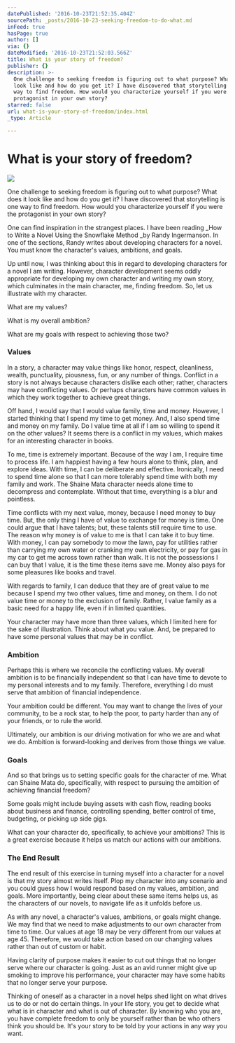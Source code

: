 ```yaml
---
datePublished: '2016-10-23T21:52:35.404Z'
sourcePath: _posts/2016-10-23-seeking-freedom-to-do-what.md
inFeed: true
hasPage: true
author: []
via: {}
dateModified: '2016-10-23T21:52:03.566Z'
title: What is your story of freedom?
publisher: {}
description: >-
  One challenge to seeking freedom is figuring out to what purpose? What does it
  look like and how do you get it? I have discovered that storytelling is one
  way to find freedom. How would you characterize yourself if you were the
  protagonist in your own story?
starred: false
url: what-is-your-story-of-freedom/index.html
_type: Article

---
```

# What is your story of freedom?
![](https://the-grid-user-content.s3-us-west-2.amazonaws.com/4f606446-099d-4bd1-a89a-f42dc800aaa3.jpg)

One challenge to seeking freedom is figuring out to what purpose? What does it look like and how do you get it? I have discovered that storytelling is one way to find freedom. How would you characterize yourself if you were the protagonist in your own story?

One can find inspiration in the strangest places. I have been reading _How to Write a Novel Using the Snowflake Method _by Randy Ingermanson. In one of the sections, Randy writes about developing characters for a novel. You must know the character's values, ambitions, and goals.

Up until now, I was thinking about this in regard to developing characters for a novel I am writing. However, character development seems oddly appropriate for developing my own character and writing my own story, which culminates in the main character, me, finding freedom. So, let us illustrate with my character.

What are my values?

What is my overall ambition?

What are my goals with respect to achieving those two?

### Values

In a story, a character may value things like honor, respect, cleanliness, wealth, punctuality, piousness, fun, or any number of things. Conflict in a story is not always because characters dislike each other; rather, characters may have conflicting values. Or perhaps characters have common values in which they work together to achieve great things.

Off hand, I would say that I would value family, time and money. However, I started thinking that I spend my time to get money. And, I also spend time and money on my family. Do I value time at all if I am so willing to spend it on the other values? It seems there is a conflict in my values, which makes for an interesting character in books.

To me, time is extremely important. Because of the way I am, I require time to process life. I am happiest having a few hours alone to think, plan, and explore ideas. With time, I can be deliberate and effective. Ironically, I need to spend time alone so that I can more tolerably spend time with both my family and work. The Shaine Mata character needs alone time to decompress and contemplate. Without that time, everything is a blur and pointless.

Time conflicts with my next value, money, because I need money to buy time. But, the only thing I have of value to exchange for money is time. One could argue that I have talents; but, these talents still require time to use. The reason why money is of value to me is that I can take it to buy time. With money, I can pay somebody to mow the lawn, pay for utilities rather than carrying my own water or cranking my own electricity, or pay for gas in my car to get me across town rather than walk. It is not the possessions I can buy that I value, it is the time these items save me. Money also pays for some pleasures like books and travel.

With regards to family, I can deduce that they are of great value to me because I spend my two other values, time and money, on them. I do not value time or money to the exclusion of family. Rather, I value family as a basic need for a happy life, even if in limited quantities.

Your character may have more than three values, which I limited here for the sake of illustration. Think about what you value. And, be prepared to have some personal values that may be in conflict.

### Ambition

Perhaps this is where we reconcile the conflicting values. My overall ambition is to be financially independent so that I can have time to devote to my personal interests and to my family. Therefore, everything I do must serve that ambition of financial independence.

Your ambition could be different. You may want to change the lives of your community, to be a rock star, to help the poor, to party harder than any of your friends, or to rule the world.

Ultimately, our ambition is our driving motivation for who we are and what we do. Ambition is forward-looking and derives from those things we value.

### Goals

And so that brings us to setting specific goals for the character of me. What can Shaine Mata do, specifically, with respect to pursuing the ambition of achieving financial freedom?

Some goals might include buying assets with cash flow, reading books about business and finance, controlling spending, better control of time, budgeting, or picking up side gigs.

What can your character do, specifically, to achieve your ambitions? This is a great exercise because it helps us match our actions with our ambitions.

### The End Result

The end result of this exercise in turning myself into a character for a novel is that my story almost writes itself. Plop my character into any scenario and you could guess how I would respond based on my values, ambition, and goals. More importantly, being clear about these same items helps us, as the characters of our novels, to navigate life as it unfolds before us.

As with any novel, a character's values, ambitions, or goals might change. We may find that we need to make adjustments to our own character from time to time. Our values at age 18 may be very different from our values at age 45\. Therefore, we would take action based on our changing values rather than out of custom or habit.

Having clarity of purpose makes it easier to cut out things that no longer serve where our character is going. Just as an avid runner might give up smoking to improve his performance, your character may have some habits that no longer serve your purpose.

Thinking of oneself as a character in a novel helps shed light on what drives us to do or not do certain things. In your life story, you get to decide what what is in character and what is out of character. By knowing who you are, you have complete freedom to only be yourself rather than be who others think you should be. It's your story to be told by your actions in any way you want.